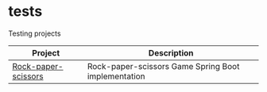 # tests
Testing projects

| Project  | Description |
| ---------------- | ---------------------------------------------------|
| [Rock-paper-scissors](/gamerps) | Rock-paper-scissors Game Spring Boot implementation |
